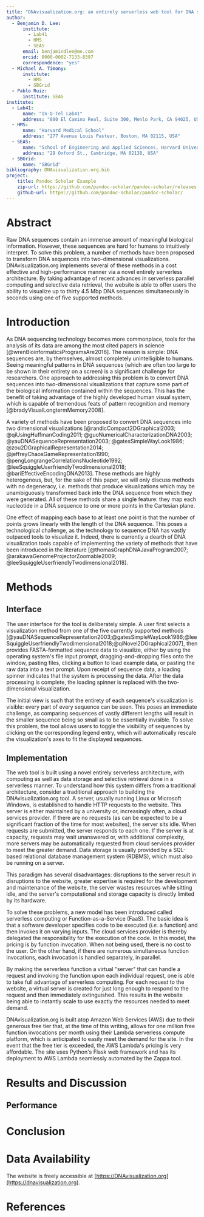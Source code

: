 ```yaml
---
title: "DNAvisualization.org: an entirely serverless web tool for DNA sequence visualization"
author:
  - Benjamin D. Lee:
      institute:
        - Lab41
        - HMS
        - SEAS
      email: benjamindlee@me.com
      orcid: 0000-0002-7133-8397
      correspondence: "yes"
  - Michael A. Timony:
      institute:
        - HMS
        - SBGrid
  - Pablo Ruiz:
      institute: SEAS
institute:
  - Lab41:
      name: "In-Q-Tel Lab41"
      address: "800 El Camino Real, Suite 300, Menlo Park, CA 94025, USA"
  - HMS:
      name: "Harvard Medical School"
      address: "277 Avenue Louis Pasteur, Boston, MA 02115, USA"
  - SEAS:
      name: "School of Engineering and Applied Sciences, Harvard University"
      address: "29 Oxford St., Cambridge, MA 02138, USA"
  - SBGrid:
      name: "SBGrid"
bibliography: DNAvisualization.org.bib
project:
    title: Pandoc Scholar Example
    zip-url: https://github.com/pandoc-scholar/pandoc-scholar/releases
    github-url: https://github.com/pandoc-scholar/pandoc-scholar/
---
```


# Abstract

Raw DNA sequences contain an immense amount of meaningful biological information. However, these sequences are hard for humans to intuitively interpret. To solve this problem, a number of methods have been proposed to transform DNA sequences into two-dimensional visualizations. DNAvisualization.org implements several of these methods in a cost effective and high-performance manner via a novel entirely serverless architecture. By taking advantage of recent advances in serverless parallel computing and selective data retrieval, the website is able to offer users the ability to visualize up to thirty 4.5 Mbp DNA sequences simultaneously in seconds using one of five supported methods.


# Introduction

As DNA sequencing technology becomes more commonplace, tools for the analysis of its data are among the most cited papers in science [@wrenBioinformaticsProgramsAre2016]. The reason is simple: DNA sequences are, by themselves, almost completely unintelligible to humans. Seeing meaningful patterns in DNA sequences (which are often too large to be shown in their entirety on a screen) is a significant challenge for researchers. One approach to addressing this problem is to convert DNA sequences into two-dimensional visualizations that capture some part of the biological information contained within the sequences. This has the benefit of taking advantage of the highly developed human visual system, which is capable of tremendous feats of pattern recognition and memory [@bradyVisualLongtermMemory2008].

A variety of methods have been proposed to convert DNA sequences into two dimensional visualizations [@randicCompact2DGraphical2003; @qiUsingHuffmanCoding2011; @guoNumericalCharacterizationDNA2003; @yauDNASequenceRepresentation2003; @gatesSimpleWayLook1986; @zou2DGraphicalRepresentation2014; @jeffreyChaosGameRepresentation1990; @pengLongrangeCorrelationsNucleotide1992; @leeSquiggleUserfriendlyTwodimensional2018; @bariEffectiveEncodingDNA2013]. These methods are highly heterogenous, but, for the sake of this paper, we will only discuss methods with no degeneracy, *i.e.* methods that produce visualizations which may be unambiguously transformed back into the DNA sequence from which they were generated. All of these methods share a single feature: they map each nucleotide in a DNA sequence to one or more points in the Cartesian plane.

One effect of mapping each base to at least one point is that the number of points grows linearly with the length of the DNA sequence. This poses a technological challenge, as the technology to sequence DNA has vastly outpaced tools to visualize it. Indeed, there is currently a dearth of DNA visualization tools capable of implementing the variety of methods that have been introduced in the literature [@thomasGraphDNAJavaProgram2007; @arakawaGenomeProjectorZoomable2009; @leeSquiggleUserfriendlyTwodimensional2018]. 

# Methods

## Interface

The user interface for the tool is deliberately simple. A user first selects a visualization method from one of the five currently supported methods [@yauDNASequenceRepresentation2003;@gatesSimpleWayLook1986;@leeSquiggleUserfriendlyTwodimensional2018;@qiNovel2DGraphical2007], then provides FASTA-formatted sequence data to visualize, either by using the operating system's file input prompt, dragging-and-dropping files onto the window, pasting files, clicking a button to load example data, or pasting the raw data into a text prompt. Upon receipt of sequence data, a loading spinner indicates that the system is processing the data. After the data processing is complete, the loading spinner is replaced with the two-dimensional visualization. 

The initial view is such that the entirety of each sequence's visualization is visible: every part of every sequence can be seen. This poses an immediate challenge, as comparing sequences of vastly different lengths will result in the smaller sequence being so small as to be essentially invisible. To solve this problem, the tool allows users to toggle the visibility of sequences by clicking on the corresponding legend entry, which will automatically rescale the visualization's axes to fit the displayed sequences. 

## Implementation

The web tool is built using a novel entirely serverless architecture, with computing as well as data storage and selective retrieval done in a serverless manner. To understand how this system differs from a traditional architecture, consider a traditional approach to building the DNAvisualization.org tool. A server, usually running Linux or Microsoft Windows, is established to handle HTTP requests to the website. This server is either maintained by a university or, increasingly often, a cloud services provider. If there are no requests (as can be expected to be a significant fraction of the time for most websites), the server sits idle. When requests are submitted, the server responds to each one. If the server is at capacity, requests may wait unanswered or, with additional complexity, more servers may be automatically requested from cloud services provider to meet the greater demand. Data storage is usually provided by a SQL-based relational database management system (RDBMS), which must also be running on a server. 

This paradigm has several disadvantages: disruptions to the server result in disruptions to the website, greater expertise is required for the development and maintenance of the website, the server wastes resources while sitting idle, and the server's computational and storage capacity is directly limited by its hardware. 

To solve these problems, a new model has been introduced called serverless computing or Function-as-a-Service (FaaS). The basic idea is that a software developer specifies code to be executed (_i.e._ a function) and then invokes it on varying inputs. The cloud services provider is thereby delegated the responsibility for the execution of the code. In this model, the pricing is by function invocation. When not being used, there is no cost to the user. On the other hand, if there are numerous simultaneous function invocations, each invocation is handled separately, in parallel. 

By making the serverless function a virtual "server" that can handle a request and invoking the function upon each individual request, one is able to take full advantage of serverless computing. For each request to the website, a virtual server is created for just long enough to respond to the request and then immediately extinguished. This results in the website being able to instantly scale to use exactly the resources needed to meet demand. 

DNAvisualization.org is built atop Amazon Web Services (AWS) due to their generous free tier that, at the time of this writing, allows for one million free function invocations per month using their Lambda serverless compute platform, which is anticipated to easily meet the demand for the site. In the event that the free tier is exceeded, the AWS Lambda's pricing is very affordable. The site uses Python's Flask web framework and has its deployment to AWS Lambda seamlessly automated by the Zappa tool.

# Results and Discussion

## Performance



# Conclusion

# Data Availability

The website is freely accessible at [https://DNAvisualization.org](https://dnavisualization.org).

# References
